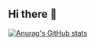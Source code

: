 ## Hi there 👋

[![Anurag's GitHub stats](https://github-readme-stats.vercel.app/api?username=fudoge)](https://github.com/anuraghazra/github-readme-stats)

<!--
**fudoge/fudoge** is a ✨ _special_ ✨ repository because its `README.md` (this file) appears on your GitHub profile.

Here are some ideas to get you started:

- 🔭 I’m currently working on ...
- 🌱 I’m currently learning ...
- 👯 I’m looking to collaborate on ...
- 🤔 I’m looking for help with ...
- 💬 Ask me about ...
- 📫 How to reach me: ...
- 😄 Pronouns: ...
- ⚡ Fun fact: ...
-->
